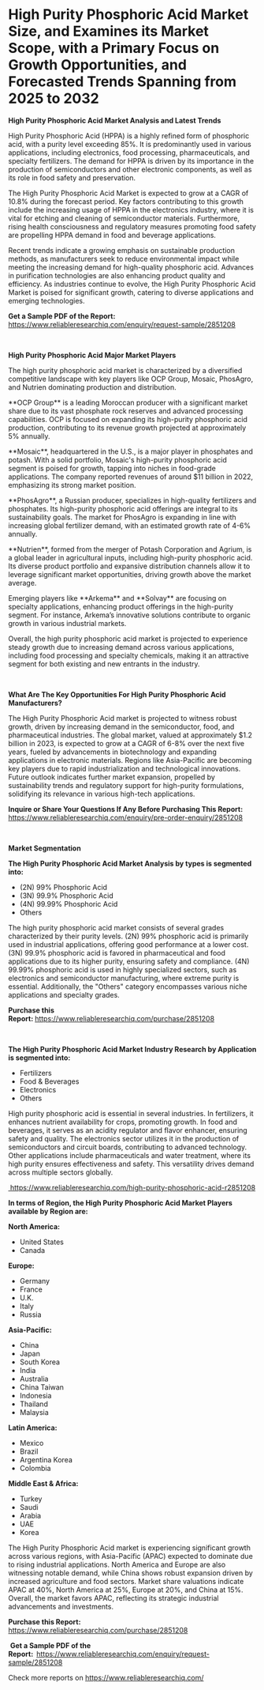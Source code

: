 <p><h1>High Purity Phosphoric Acid Market Size, and Examines its Market Scope, with a Primary Focus on Growth Opportunities, and Forecasted Trends Spanning from 2025 to 2032</h1></p><p><strong>High Purity Phosphoric Acid Market Analysis and Latest Trends</strong></p>
<p><p>High Purity Phosphoric Acid (HPPA) is a highly refined form of phosphoric acid, with a purity level exceeding 85%. It is predominantly used in various applications, including electronics, food processing, pharmaceuticals, and specialty fertilizers. The demand for HPPA is driven by its importance in the production of semiconductors and other electronic components, as well as its role in food safety and preservation.</p><p>The High Purity Phosphoric Acid Market is expected to grow at a CAGR of 10.8% during the forecast period. Key factors contributing to this growth include the increasing usage of HPPA in the electronics industry, where it is vital for etching and cleaning of semiconductor materials. Furthermore, rising health consciousness and regulatory measures promoting food safety are propelling HPPA demand in food and beverage applications.</p><p>Recent trends indicate a growing emphasis on sustainable production methods, as manufacturers seek to reduce environmental impact while meeting the increasing demand for high-quality phosphoric acid. Advances in purification technologies are also enhancing product quality and efficiency. As industries continue to evolve, the High Purity Phosphoric Acid Market is poised for significant growth, catering to diverse applications and emerging technologies.</p></p>
<p><strong>Get a Sample PDF of the Report:&nbsp;</strong> <a href="https://www.reliableresearchiq.com/enquiry/request-sample/2851208?utm_campaign=2269&utm_medium=2&utm_source=Github&utm_content=ia&utm_term=11032025&utm_id=high-purity-phosphoric-acid">https://www.reliableresearchiq.com/enquiry/request-sample/2851208</a></p>
<p>&nbsp;</p>
<p><strong>High Purity Phosphoric Acid Major Market Players</strong></p>
<p><p>The high purity phosphoric acid market is characterized by a diversified competitive landscape with key players like OCP Group, Mosaic, PhosAgro, and Nutrien dominating production and distribution.</p><p>**OCP Group** is a leading Moroccan producer with a significant market share due to its vast phosphate rock reserves and advanced processing capabilities. OCP is focused on expanding its high-purity phosphoric acid production, contributing to its revenue growth projected at approximately 5% annually.</p><p>**Mosaic**, headquartered in the U.S., is a major player in phosphates and potash. With a solid portfolio, Mosaic's high-purity phosphoric acid segment is poised for growth, tapping into niches in food-grade applications. The company reported revenues of around $11 billion in 2022, emphasizing its strong market position.</p><p>**PhosAgro**, a Russian producer, specializes in high-quality fertilizers and phosphates. Its high-purity phosphoric acid offerings are integral to its sustainability goals. The market for PhosAgro is expanding in line with increasing global fertilizer demand, with an estimated growth rate of 4-6% annually.</p><p>**Nutrien**, formed from the merger of Potash Corporation and Agrium, is a global leader in agricultural inputs, including high-purity phosphoric acid. Its diverse product portfolio and expansive distribution channels allow it to leverage significant market opportunities, driving growth above the market average.</p><p>Emerging players like **Arkema** and **Solvay** are focusing on specialty applications, enhancing product offerings in the high-purity segment. For instance, Arkema’s innovative solutions contribute to organic growth in various industrial markets.</p><p>Overall, the high purity phosphoric acid market is projected to experience steady growth due to increasing demand across various applications, including food processing and specialty chemicals, making it an attractive segment for both existing and new entrants in the industry.</p></p>
<p>&nbsp;</p>
<p><strong>What Are The Key Opportunities For High Purity Phosphoric Acid Manufacturers?</strong></p>
<p><p>The High Purity Phosphoric Acid market is projected to witness robust growth, driven by increasing demand in the semiconductor, food, and pharmaceutical industries. The global market, valued at approximately $1.2 billion in 2023, is expected to grow at a CAGR of 6-8% over the next five years, fueled by advancements in biotechnology and expanding applications in electronic materials. Regions like Asia-Pacific are becoming key players due to rapid industrialization and technological innovations. Future outlook indicates further market expansion, propelled by sustainability trends and regulatory support for high-purity formulations, solidifying its relevance in various high-tech applications.</p></p>
<p><strong>Inquire or Share Your Questions If Any Before Purchasing This Report:</strong> <a href="https://www.reliableresearchiq.com/enquiry/pre-order-enquiry/2851208?utm_campaign=2269&utm_medium=2&utm_source=Github&utm_content=ia&utm_term=11032025&utm_id=high-purity-phosphoric-acid">https://www.reliableresearchiq.com/enquiry/pre-order-enquiry/2851208</a></p>
<p>&nbsp;</p>
<p><strong>Market Segmentation</strong></p>
<p><strong>The High Purity Phosphoric Acid Market Analysis by types is segmented into:</strong></p>
<p><ul><li>(2N) 99% Phosphoric Acid</li><li>(3N) 99.9% Phosphoric Acid</li><li>(4N) 99.99% Phosphoric Acid</li><li>Others</li></ul></p>
<p><p>The high purity phosphoric acid market consists of several grades characterized by their purity levels. (2N) 99% phosphoric acid is primarily used in industrial applications, offering good performance at a lower cost. (3N) 99.9% phosphoric acid is favored in pharmaceutical and food applications due to its higher purity, ensuring safety and compliance. (4N) 99.99% phosphoric acid is used in highly specialized sectors, such as electronics and semiconductor manufacturing, where extreme purity is essential. Additionally, the "Others" category encompasses various niche applications and specialty grades.</p></p>
<p><strong>Purchase this Report:&nbsp;</strong><a href="https://www.reliableresearchiq.com/purchase/2851208?utm_campaign=2269&utm_medium=2&utm_source=Github&utm_content=ia&utm_term=11032025&utm_id=high-purity-phosphoric-acid">https://www.reliableresearchiq.com/purchase/2851208</a></p>
<p>&nbsp;</p>
<p><strong>The High Purity Phosphoric Acid Market Industry Research by Application is segmented into:</strong></p>
<p><ul><li>Fertilizers</li><li>Food & Beverages</li><li>Electronics</li><li>Others</li></ul></p>
<p><p>High purity phosphoric acid is essential in several industries. In fertilizers, it enhances nutrient availability for crops, promoting growth. In food and beverages, it serves as an acidity regulator and flavor enhancer, ensuring safety and quality. The electronics sector utilizes it in the production of semiconductors and circuit boards, contributing to advanced technology. Other applications include pharmaceuticals and water treatment, where its high purity ensures effectiveness and safety. This versatility drives demand across multiple sectors globally.</p></p>
<p><a href="https://www.reliableresearchiq.com/high-purity-phosphoric-acid-r2851208?utm_campaign=2269&utm_medium=2&utm_source=Github&utm_content=ia&utm_term=11032025&utm_id=high-purity-phosphoric-acid">&nbsp;https://www.reliableresearchiq.com/high-purity-phosphoric-acid-r2851208</a></p>
<p><strong>In terms of Region, the High Purity Phosphoric Acid Market Players available by Region are:</strong></p>
<p>
    <p> <strong> North America: </strong>
        <ul>
            <li>United States</li>
            <li>Canada</li>
        </ul>
        </p> 
    <p> <strong> Europe: </strong>
        <ul>
            <li>Germany</li>
            <li>France</li>
            <li>U.K.</li>
            <li>Italy</li>
            <li>Russia</li>
        </ul>
        </p> 
    <p> <strong> Asia-Pacific: </strong>
        <ul>
            <li>China</li>
            <li>Japan</li>
            <li>South Korea</li>
            <li>India</li>
            <li>Australia</li>
            <li>China Taiwan</li>
            <li>Indonesia</li>
            <li>Thailand</li>
            <li>Malaysia</li>
        </ul>
        </p> 
    <p> <strong> Latin America: </strong>
        <ul>
            <li>Mexico</li>
            <li>Brazil</li>
            <li>Argentina Korea</li>
            <li>Colombia</li>
        </ul>
        </p> 
    <p> <strong> Middle East & Africa: </strong>
        <ul>
            <li>Turkey</li>
            <li>Saudi</li>
            <li>Arabia</li>
            <li>UAE</li>
            <li>Korea</li>
        </ul>
    </p>
    </p>
<p><p>The High Purity Phosphoric Acid market is experiencing significant growth across various regions, with Asia-Pacific (APAC) expected to dominate due to rising industrial applications. North America and Europe are also witnessing notable demand, while China shows robust expansion driven by increased agriculture and food sectors. Market share valuations indicate APAC at 40%, North America at 25%, Europe at 20%, and China at 15%. Overall, the market favors APAC, reflecting its strategic industrial advancements and investments.</p></p>
<p><strong>Purchase this Report: </strong><a href="https://www.reliableresearchiq.com/purchase/2851208?utm_campaign=2269&utm_medium=2&utm_source=Github&utm_content=ia&utm_term=11032025&utm_id=high-purity-phosphoric-acid">https://www.reliableresearchiq.com/purchase/2851208</a></p>
<p>&nbsp;<strong>Get a Sample PDF of the Report:&nbsp;&nbsp;</strong><a href="https://www.reliableresearchiq.com/enquiry/request-sample/2851208?utm_campaign=2269&utm_medium=2&utm_source=Github&utm_content=ia&utm_term=11032025&utm_id=high-purity-phosphoric-acid">https://www.reliableresearchiq.com/enquiry/request-sample/2851208</a></p>
<p><strong></strong></p>
<p>Check more reports on <a href="https://www.reliableresearchiq.com/?utm_campaign=2269&utm_medium=2&utm_source=Github&utm_content=ia&utm_term=11032025&utm_id=high-purity-phosphoric-acid">https://www.reliableresearchiq.com/</a></p>